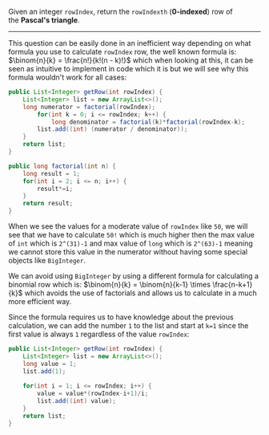 Given an integer `rowIndex`, return the `rowIndexth` (**0-indexed**) row of the **Pascal's triangle**.
***
This question can be easily done in an inefficient way depending on what formula you use to calculate `rowIndex` row, the well known formula is: $\binom{n}{k} = \frac{n!}{k!(n - k)!}$ which when looking at this, it can be seen as intuitive to implement in code which it is but we will see why this formula wouldn't work for all cases:
```java
public List<Integer> getRow(int rowIndex) {
	List<Integer> list = new ArrayList<>();
	long numerator = factorial(rowIndex);
		for(int k = 0; i <= rowIndex; k++) {
			long denominator = factorial(k)*factorial(rowIndex-k);
		list.add((int) (numerator / denominator));
	}
	return list;
}

public long factorial(int n) {
	long result = 1;
	for(int i = 2; i <= n; i++) {
		result*=i;
	}
	return result;
}
```
When we see the values for a moderate value of `rowIndex` like `50`, we will see that we have to calculate `50!` which is much higher then the max value of `int` which is `2^(31)-1` and max value of `long` which is `2^(63)-1` meaning we cannot store this value in the numerator without having some special objects like `BigInteger`. 

We can avoid using `BigInteger` by using a different formula for calculating a binomial row which is: $\binom{n}{k} = \binom{n}{k-1} \times \frac{n-k+1}{k}$ which avoids the use of factorials and allows us to calculate in a much more efficient way.

Since the formula requires us to have knowledge about the previous calculation, we can add the number `1` to the list and start at `k=1` since the first value is always `1` regardless of the value `rowIndex`:
```java
public List<Integer> getRow(int rowIndex) {
	List<Integer> list = new ArrayList<>();
	long value = 1;
	list.add(1);
	  
	for(int i = 1; i <= rowIndex; i++) {
		value = value*(rowIndex-i+1)/i;
		list.add((int) value);
	}
	return list;
}
```
